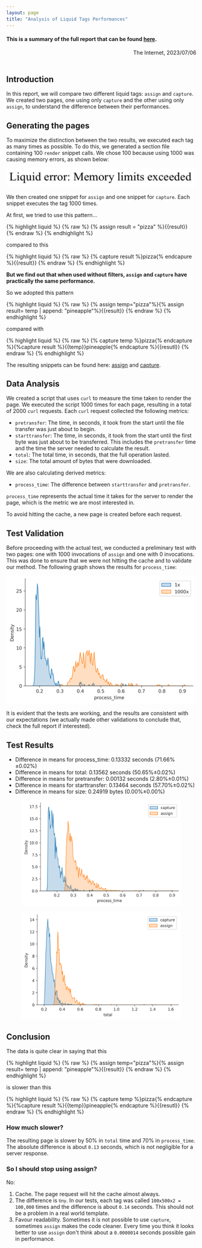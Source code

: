 ```yaml
---
layout: page
title: "Analysis of Liquid Tags Performances"
---
```


#### This is a summary of the full report that can be found [here](https://datalore.jetbrains.com/view/report/v9uEpyL6zMfr6Atx8E8AoX).

<div style="text-align:right;margin-bottom: 50px;">The Internet, 2023/07/06</div>

## Introduction

In this report, we will compare two different liquid tags: `assign` and `capture`. We created two pages, one using
only `capture` and the other using only `assign`, to understand the difference between their performances.

## Generating the pages

To maximize the distinction between the two results, we executed each tag as many times as possible. To do this, we
generated a section file containing 100 `render` snippet calls. We chose 100 because using 1000 was causing memory
errors, as shown below:

![Memory Error](/reports/liquid_tags_performances/mem_error.png)

We then created one snippet for `assign` and one snippet for `capture`. Each snippet executes the tag 1000 times.

At first, we tried to use this pattern...

{% highlight liquid %}
{% raw %}
{% assign result = "pizza" %}{{result}}
{% endraw %}
{% endhighlight %}

compared to this

{% highlight liquid %}
{% raw %}
{% capture result %}pizza{% endcapure %}{{result}}
{% endraw %}
{% endhighlight %}

**But we find out that when used without filters, `assign` and `capture` have practically the same performance.**

So we adopted this pattern

{% highlight liquid %}
{% raw %}
{% assign temp="pizza"%}{% assign result= temp | append: "pineapple"%}{{result}}
{% endraw %}
{% endhighlight %}

compared with

{% highlight liquid %}
{% raw %}
{% capture temp %}pizza{% endcapture %}{%capture result %}{{temp}}pineapple{% endcapture %}{{resutl}}
{% endraw %}
{% endhighlight %}

The resulting snippets can be found here: [assign](/reports/liquid_tags_performances/assign.liquid)
and [capture](/reports/liquid_tags_performances/capture.liquid).

## Data Analysis

We created a script that uses `curl` to measure the time taken to render the page. We executed the script 1000 times for
each page, resulting in a total of 2000 `curl` requests. Each `curl` request collected the following metrics:

- `pretransfer`: The time, in seconds, it took from the start until the file transfer was just about to begin.
- `starttransfer`: The time, in seconds, it took from the start until the first byte was just about to be transferred.
  This includes the `pretransfer` time and the time the server needed to calculate the result.
- `total`: The total time, in seconds, that the full operation lasted.
- `size`: The total amount of bytes that were downloaded.

We are also calculating derived metrics:

- `process_time`: The difference between `starttransfer` and `pretransfer`.

`process_time` represents the actual time it takes for the server to render the page, which is the metric we are most
interested in.

To avoid hitting the cache, a new page is created before each request.

## Test Validation

Before proceeding with the actual test, we conducted a preliminary test with two pages: one with 1000 invocations
of `assign` and one with 0 invocations. This was done to ensure that we were not hitting the cache and to validate our
method. The following graph shows the results for `process_time`:

![Process Time Validation](/reports/liquid_tags_performances/process_time_validation.png)

It is evident that the tests are working, and the results are consistent with our expectations (we actually made other
validations to conclude that, check the full report if interested).

## Test Results

- Difference in means for process_time: 0.13332 seconds (71.66%±0.02%)
- Difference in means for total: 0.13562 seconds (50.65%±0.02%)
- Difference in means for pretransfer: 0.00132 seconds (2.80%±0.01%)
- Difference in means for starttransfer: 0.13464 seconds (57.70%±0.02%)
- Difference in means for size: 0.24919 bytes (0.00%±0.00%)

<figure>
    <center> <img src="/reports/liquid_tags_performances/process_time.png"  alt='missing' width="600"  ></center>
</figure>

<figure>
    <center> <img src="/reports/liquid_tags_performances/total_time.png"  alt='missing' width="600"  ></center>
</figure>

## Conclusion

The data is quite clear in saying that this

{% highlight liquid %}
{% raw %}
{% assign temp="pizza"%}{% assign result= temp | append: "pineapple"%}{{result}}
{% endraw %}
{% endhighlight %}

is slower than this

{% highlight liquid %}
{% raw %}
{% capture temp %}pizza{% endcapture %}{%capture result %}{{temp}}pineapple{% endcapture %}{{resutl}}
{% endraw %}
{% endhighlight %}

### How much slower?

The resulting page is slower by 50% in `total` time and 70% in `process_time`. The absolute difference is about
`0.13` seconds, which is not negligible for a server response.

### So I should stop using assign?

No:

1. Cache. The page request will hit the cache almost always.
2. The difference is <small>tiny</small>. In our tests, each tag was called `100x500x2 = 100,000` times and
   the difference is about `0.14` seconds. This should not be a problem in a real world template.
3. Favour readability. Sometimes it is not possible to use `capture`, sometimes `assign` makes the code cleaner. Every
   time you think it looks better to use `assign` don't think about a `0.0000014` seconds possible gain in performance.